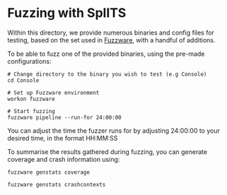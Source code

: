 # Fuzzing with SplITS

Within this directory, we provide numerous binaries and config files for testing, based on the set used in [Fuzzware](https://github.com/fuzzware-fuzzer/fuzzware-experiments/tree/main/02-comparison-with-state-of-the-art), with a handful of additions.

To be able to fuzz one of the provided binaries, using the pre-made configurations:
```
# Change directory to the binary you wish to test (e.g Console)
cd Console

# Set up Fuzzware environment
workon fuzzware

# Start fuzzing
fuzzware pipeline --run-for 24:00:00
```

You can adjust the time the fuzzer runs for by adjusting 24:00:00 to your desired time, in the format HH:MM:SS

To summarise the results gathered during fuzzing, you can generate coverage and crash information using:
```
fuzzware genstats coverage

fuzzware genstats crashcontexts
```
